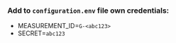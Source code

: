 ### Add to `configuration.env` file own credentials:
- MEASUREMENT_ID=`G-<abc123>`
- SECRET=`abc123`